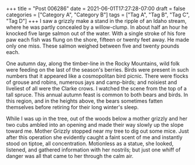 +++
title = "Post 006286"
date = 2021-06-01T17:27:28-07:00
draft = false
categories = ["Category A", "Category B"]
tags = ["Tag A", "Tag B", "Tag C", "Tag D"]
+++
I saw a grizzly make a stand in the ripple of an Idaho stream, where he was partly concealed by a willow-clump. In about half an hour he knocked five large salmon out of the water. With a single stroke of his fore paw each fish was flung on the shore, fifteen or twenty feet away. He made only one miss. These salmon weighed between five and twenty pounds each.

One autumn day, along the timber-line in the Rocky Mountains, wild folk were feeding on the last of the season's berries. Birds were present in such numbers that it appeared like a cosmopolitan bird picnic. There were flocks of grouse and robins, numerous jays and camp-birds; and noisiest and liveliest of all were the Clarke crows. I watched the scene from the top of a tall spruce. This annual autumn feast is common to both bears and birds. In this region, and in the heights above, the bears sometimes fatten themselves before retiring for their long winter's sleep.

While I was up in the tree, out of the woods below a mother grizzly and her two cubs ambled into an opening and made their way slowly up the slope toward me. Mother Grizzly stopped near my tree to dig out some mice. Just after this operation she evidently caught a faint scent of me and instantly stood on tiptoe, all concentration. Motionless as a statue, she looked, listened, and gathered information with her nostrils; but just one whiff of danger was all that came to her through the calm air.
